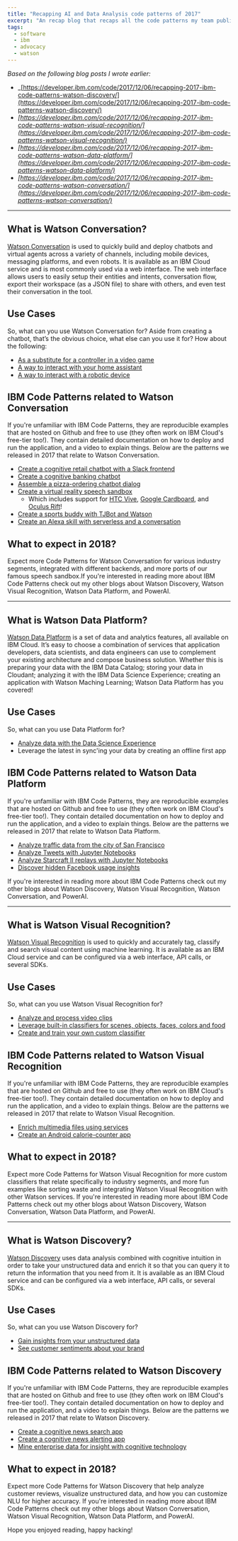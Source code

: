 ```yaml
---
title: "Recapping AI and Data Analysis code patterns of 2017"
excerpt: "An recap blog that recaps all the code patterns my team published in 2017"
tags: 
  - software
  - ibm
  - advocacy
  - watson
---
```


_Based on the following blog posts I wrote earlier:_

* _[https://developer.ibm.com/code/2017/12/06/recapping-2017-ibm-code-patterns-watson-discovery/](https://developer.ibm.com/code/2017/12/06/recapping-2017-ibm-code-patterns-watson-discovery/)
* _[https://developer.ibm.com/code/2017/12/06/recapping-2017-ibm-code-patterns-watson-visual-recognition/](https://developer.ibm.com/code/2017/12/06/recapping-2017-ibm-code-patterns-watson-visual-recognition/)_
* _[https://developer.ibm.com/code/2017/12/06/recapping-2017-ibm-code-patterns-watson-data-platform/](https://developer.ibm.com/code/2017/12/06/recapping-2017-ibm-code-patterns-watson-data-platform/)_
* _[https://developer.ibm.com/code/2017/12/06/recapping-2017-ibm-code-patterns-watson-conversation/](https://developer.ibm.com/code/2017/12/06/recapping-2017-ibm-code-patterns-watson-conversation/)_

---

## What is Watson Conversation?

[Watson Conversation](https://www.ibm.com/watson/services/conversation) is used to quickly build and deploy chatbots and virtual agents across a variety of channels, including mobile devices, messaging platforms, and even robots. It is available as an IBM Cloud service and is most commonly used via a web interface. The web interface allows users to easily setup their entities and intents, conversation flow, export their workspace (as a JSON file) to share with others, and even test their conversation in the tool.

## Use Cases

So, what can you use Watson Conversation for? Aside from creating a chatbot, that’s the obvious choice, what else can you use it for? How about the following:

*   [As a substitute for a controller in a video game](https://developer.ibm.com/code/journey/create-a-virtual-reality-speech-sandbox)
*   [A way to interact with your home assistant](https://developer.ibm.com/code/journey/create-an-alexa-skill-with-serverless-and-a-conversation)
*   [A way to interact with a robotic device](https://developer.ibm.com/code/journey/sports-buddy-tjbot-watson-discovery)

## IBM Code Patterns related to Watson Conversation

If you're unfamiliar with IBM Code Patterns, they are reproducible examples that are hosted on Github and free to use (they often work on IBM Cloud's free-tier too!). They contain detailed documentation on how to deploy and run the application, and a video to explain things. Below are the patterns we released in 2017 that relate to Watson Conversation.

*   [Create a cognitive retail chatbot with a Slack frontend](https://developer.ibm.com/code/journey/create-cognitive-retail-chatbot)
*   [Create a cognitive banking chatbot](https://developer.ibm.com/code/journey/create-cognitive-banking-chatbot)
*   [Assemble a pizza-ordering chatbot dialog](https://developer.ibm.com/code/journey/assemble-a-pizza-ordering-chatbot-dialog)
*   [Create a virtual reality speech sandbox](https://developer.ibm.com/code/journey/create-a-virtual-reality-speech-sandbox)
    *   Which includes support for [HTC Vive](https://github.com/ibm/vr-speech-sandbox-vive), [Google Cardboard](https://github.com/ibm/vr-speech-sandbox-cardboard), and [Oculus Rift](https://github.com/ibm/vr-speech-sandbox-rift)!
*   [Create a sports buddy with TJBot and Watson](https://developer.ibm.com/code/journey/sports-buddy-tjbot-watson-discovery)
*   [Create an Alexa skill with serverless and a conversation](https://developer.ibm.com/code/journey/create-an-alexa-skill-with-serverless-and-a-conversation)

## What to expect in 2018?

Expect more Code Patterns for Watson Conversation for various industry segments, integrated with different backends, and more ports of our famous speech sandbox.If you're interested in reading more about IBM Code Patterns check out my other blogs about Watson Discovery, Watson Visual Recognition, Watson Data Platform, and PowerAI.

---

## What is Watson Data Platform?

[Watson Data Platform](https://www.ibm.com/analytics/us/en/watson-data-platform/) is a set of data and analytics features, all available on IBM Cloud. It’s easy to choose a combination of services that application developers, data scientists, and data engineers can use to complement your existing architecture and compose business solution. Whether this is preparing your data with the IBM Data Catalog; storing your data in Cloudant; analyzing it with the IBM Data Science Experience; creating an application with Watson Maching Learning; Watson Data Platform has you covered!

## Use Cases

So, what can you use Data Platform for?

*   [Analyze data with the Data Science Experience](https://developer.ibm.com/code/journey/analyze-san-francisco-traffic-data-with-ibm-pixiedust-and-data-science-experience)
*   Leverage the latest in sync'ing your data by creating an offline first app

## IBM Code Patterns related to Watson Data Platform

If you're unfamiliar with IBM Code Patterns, they are reproducible examples that are hosted on Github and free to use (they often work on IBM Cloud's free-tier too!). They contain detailed documentation on how to deploy and run the application, and a video to explain things. Below are the patterns we released in 2017 that relate to Watson Data Platform.

*   [Analyze traffic data from the city of San Francisco](https://developer.ibm.com/code/journey/analyze-san-francisco-traffic-data-with-ibm-pixiedust-and-data-science-experience)
*   [Analyze Tweets with Jupyter Notebooks](https://developer.ibm.com/code/journey/analyze-twitter-jupyter-notebooks)
*   [Analyze Starcraft II replays with Jupyter Notebooks](https://developer.ibm.com/code/journey/analyze-starcraft-ii-replays-with-jupyter-notebooks)
*   [Discover hidden Facebook usage insights](https://developer.ibm.com/code/journey/discover-hidden-facebook-usage-insights)

If you're interested in reading more about IBM Code Patterns check out my other blogs about Watson Discovery, Watson Visual Recognition, Watson Conversation, and PowerAI.

---

## What is Watson Visual Recognition?

[Watson Visual Recognition](https://www.ibm.com/watson/services/visual-recognition) is used to quickly and accurately tag, classify and search visual content using machine learning. It is available as an IBM Cloud service and can be configured via a web interface, API calls, or several SDKs.

## Use Cases

So, what can you use Watson Visual Recognition for?

*   [Analyze and process video clips](https://developer.ibm.com/code/journey/enrich-multi-media-files-using-ibm-watson)
*   [Leverage built-in classifiers for scenes, objects, faces, colors and food](https://developer.ibm.com/code/journey/create-an-android-calorie-counter-app)
*   <a href="">Create and train your own custom classifier</a>

## IBM Code Patterns related to Watson Visual Recognition

If you're unfamiliar with IBM Code Patterns, they are reproducible examples that are hosted on Github and free to use (they often work on IBM Cloud's free-tier too!). They contain detailed documentation on how to deploy and run the application, and a video to explain things. Below are the patterns we released in 2017 that relate to Watson Visual Recognition.

*   [Enrich multimedia files using services](https://developer.ibm.com/code/journey/enrich-multi-media-files-using-ibm-watson)
*   [Create an Android calorie-counter app](https://developer.ibm.com/code/journey/create-an-android-calorie-counter-app)

## What to expect in 2018?

Expect more Code Patterns for Watson Visual Recognition for more custom classifiers that relate specifically to industry segments, and more fun examples like sorting waste and integrating Watson Visual Recognition with other Watson services. If you're interested in reading more about IBM Code Patterns check out my other blogs about Watson Discovery, Watson Conversation, Watson Data Platform, and PowerAI.

---

## What is Watson Discovery?

[Watson Discovery](https://www.ibm.com/watson/services/discovery) uses data analysis combined with cognitive intuition in order to take your unstructured data and enrich it so that you can query it to return the information that you need from it. It is available as an IBM Cloud service and can be configured via a web interface, API calls, or several SDKs.

## Use Cases

So, what can you use Watson Discovery for?

*   [Gain insights from your unstructured data](https://developer.ibm.com/code/journey/create-a-virtual-reality-speech-sandbox)
*   [See customer sentiments about your brand](https://developer.ibm.com/code/journey/create-an-alexa-skill-with-serverless-and-a-conversation)

## IBM Code Patterns related to Watson Discovery

If you're unfamiliar with IBM Code Patterns, they are reproducible examples that are hosted on Github and free to use (they often work on IBM Cloud's free-tier too!). They contain detailed documentation on how to deploy and run the application, and a video to explain things. Below are the patterns we released in 2017 that relate to Watson Discovery.

*   [Create a cognitive news search app](https://developer.ibm.com/code/journey/create-a-cognitive-news-search-app)
*   [Create a cognitive news alerting app](https://developer.ibm.com/code/journey/create-cognitive-news-alerting-app)
*   [Mine enterprise data for insight with cognitive technology](https://developer.ibm.com/code/journey/import-enrich-and-gain-insight-from-data)

## What to expect in 2018?

Expect more Code Patterns for Watson Discovery that help analyze customer reviews, visualize unstructured data, and how you can customize NLU for higher accuracy. If you're interested in reading more about IBM Code Patterns check out my other blogs about Watson Conversation, Watson Visual Recognition, Watson Data Platform, and PowerAI.

Hope you enjoyed reading, happy hacking!

